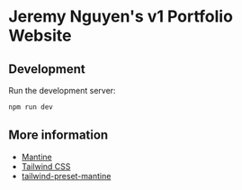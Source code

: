 # Jeremy Nguyen's v1 Portfolio Website

## Development

Run the development server:

```bash
npm run dev
```

## More information

- [Mantine](https://mantine.dev/)
- [Tailwind CSS](https://tailwindcss.com/)
- [tailwind-preset-mantine](https://github.com/songkeys/tailwind-preset-mantine)
